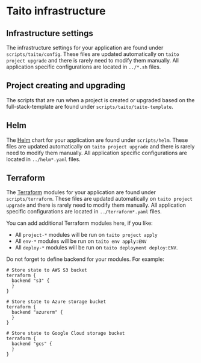 # Taito infrastructure

## Infrastructure settings

The infrastructure settings for your application are found under `scripts/taito/config`. These files are updated automatically on `taito project upgrade` and there is rarely need to modify them manually. All application specific configurations are located in `../*.sh` files.

## Project creating and upgrading

The scripts that are run when a project is created or upgraded
based on the full-stack-template are found under `scripts/taito/taito-template`.

## Helm

The [Helm](https://helm.sh/) chart for your application are found under `scripts/helm`. These files are updated automatically on `taito project upgrade` and there is rarely need to modify them manually. All application specific configurations are located in `../helm*.yaml` files.

## Terraform

The [Terraform](https://www.terraform.io/) modules for your application are found under `scripts/terraform`. These files are updated automatically on `taito project upgrade` and there is rarely need to modify them manually. All application specific configurations are located in `../terraform*.yaml` files.

You can add additional Terraform modules here, if you like:

- All `project-*` modules will be run on `taito project apply`
- All `env-*` modules will be run on `taito env apply:ENV`
- All `deploy-*` modules will be run on `taito deployment deploy:ENV`.

Do not forget to define backend for your modules. For example:

```hcl
# Store state to AWS S3 bucket
terraform {
  backend "s3" {
  }
}

# Store state to Azure storage bucket
terraform {
  backend "azurerm" {
  }
}

# Store state to Google Cloud storage bucket
terraform {
  backend "gcs" {
  }
}
```
